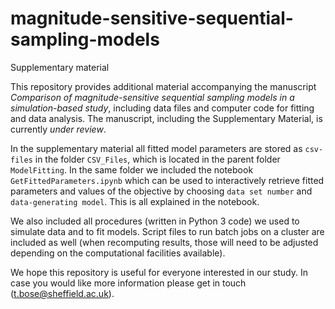 # magnitude-sensitive-sequential-sampling-models
Supplementary material

This repository provides additional material accompanying the manuscript *Comparison of magnitude-sensitive sequential sampling models in a simulation-based study*, including data files and computer code for fitting and data analysis. The manuscript, including the Supplementary Material, is currently *under review*.

In the supplementary material all fitted model parameters are stored as `csv-files` in the folder `CSV_Files`, which is located in the parent folder `ModelFitting`. In the same folder we included the notebook `GetFittedParameters.ipynb` which can be used to interactively retrieve fitted parameters and values of the objective by choosing `data set number` and `data-generating model`. This is all explained in the notebook.

We also included all procedures (written in Python 3 code) we used to simulate data and to fit models. Script files to run batch jobs on a cluster are included as well (when recomputing results, those will need to be adjusted depending on the computational facilities available). 

We hope this repository is useful for everyone interested in our study. In case you would like more information please get in touch (t.bose@sheffield.ac.uk).
